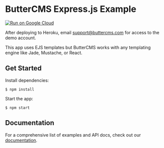 # ButterCMS Express.js Example

[![Run on Google Cloud](https://storage.googleapis.com/cloudrun/button.svg)](https://console.cloud.google.com/cloudshell/editor?shellonly=true&cloudshell_image=gcr.io/cloudrun/button&cloudshell_git_repo=https://github.com/akash-joshi/nodejs-express-example.git)

After deploying to Heroku, email support@buttercms.com for access to the demo account.

This app uses EJS templates but ButterCMS works with any templating engine like Jade, Mustache, or React.

## Get Started

Install dependencies:

```
$ npm install
```

Start the app:

```
$ npm start
```

## Documentation

For a comprehensive list of examples and API docs, check out our [documentation](https://buttercms.com/docs/).
